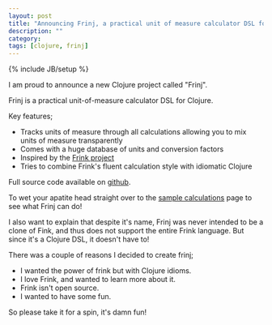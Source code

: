 ```yaml
---
layout: post
title: "Announcing Frinj, a practical unit of measure calculator DSL for Clojure"
description: ""
category:
tags: [clojure, frinj]
---
```

{% include JB/setup %}

I am proud to announce a new Clojure project called "Frinj".

Frinj is a practical unit-of-measure calculator DSL for Clojure.

Key features;
* Tracks units of measure through all calculations allowing you to mix units of measure transparently
* Comes with a huge database of units and conversion factors
* Inspired by the [Frink project](http://futureboy.us/frinkdocs/)
* Tries to combine Frink's fluent calculation style with idiomatic Clojure

Full source code available on <a href="https://github.com/martintrojer/frinj">github</a>.

To wet your apatite head straight over to the <a href="https://github.com/martintrojer/frinj/blob/master/src/frinj/examples.clj">sample calculations</a> page to see what Frinj can do!

I also want to explain that despite it's name, Frinj was never intended to be a clone of Fink, and thus does not support the entire Frink language. But since it's a Clojure DSL, it doesn't have to!

There was a couple of reasons I decided to create frinj;
* I wanted the power of frink but with Clojure idioms.
* I love Frink, and wanted to learn more about it.
* Frink isn't open source.
* I wanted to have some fun.

So please take it for a spin, it's damn fun!

